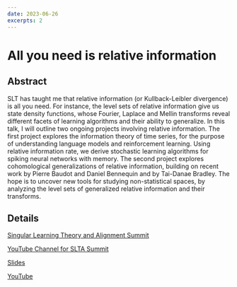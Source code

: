```yaml
---
date: 2023-06-26
excerpts: 2
---
```


# All you need is relative information

## Abstract

SLT has taught me that relative information 
(or Kullback-Leibler divergence) is all you need. 
For instance, the level sets of relative information 
give us state density functions, whose Fourier, 
Laplace and Mellin transforms reveal different 
facets of learning algorithms and their ability 
to generalize. In this talk, I will outline two 
ongoing projects involving relative information. 
The first project explores the information theory 
of time series, for the purpose of understanding 
language models and reinforcement learning. Using 
relative information rate, we derive stochastic 
learning algorithms for spiking neural networks 
with memory. The second project explores cohomological 
generalizations of relative information, building on 
recent work by Pierre Baudot and Daniel Bennequin 
and by Tai-Danae Bradley. The hope is to uncover 
new tools for studying non-statistical spaces, 
by analyzing the level sets of generalized 
relative information and their transforms.

## Details
[Singular Learning Theory and Alignment Summit](https://singularlearningtheory.com/2023)

[YouTube Channel for SLTA Summit](https://www.youtube.com/@SLTSummit)

[Slides](https://w3id.org/people/shaoweilin/public/20230626-slt.pdf)

[YouTube](https://www.youtube.com/watch?v=Eg6RgDe3JQU)
